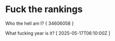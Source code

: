 # Fuck the rankings

Who the hell am I?
{ 34606058 }

What fucking year is it?
[ 2025-05-17T06:10:00Z ]
